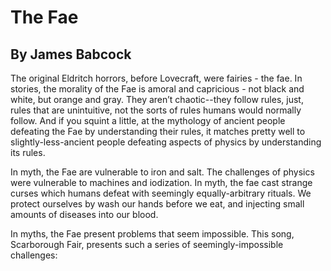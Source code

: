 # The Fae
## By James Babcock

The original Eldritch horrors, before Lovecraft, were fairies - the
fae. In stories, the morality of the Fae is amoral and capricious -
not black and white, but orange and gray. They aren’t chaotic--they
follow rules, just, rules that are unintuitive, not the sorts of rules
humans would normally follow. And if you squint a little, at the
mythology of ancient people defeating the Fae by understanding their
rules, it matches pretty well to slightly-less-ancient people
defeating aspects of physics by understanding its rules.

In myth, the Fae are vulnerable to iron and salt. The challenges of
physics were vulnerable to machines and iodization. In myth, the fae
cast strange curses which humans defeat with seemingly
equally-arbitrary rituals. We protect ourselves by wash our hands
before we eat, and injecting small amounts of diseases into our blood.

In myths, the Fae present problems that seem impossible. This song,
Scarborough Fair, presents such a series of seemingly-impossible
challenges:
